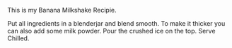 This is my Banana Milkshake Recipie.

Put all ingredients in a blenderjar and blend smooth.
To make it thicker you can also add some milk powder.
Pour the crushed ice on the top.
Serve Chilled.
